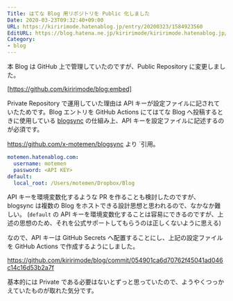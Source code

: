```yaml
---
Title: はてな Blog 用リポジトリを Public 化しました
Date: 2020-03-23T09:32:40+09:00
URL: https://kiririmode.hatenablog.jp/entry/20200323/1584923560
EditURL: https://blog.hatena.ne.jp/kiririmode/kiririmode.hatenablog.jp/atom/entry/26006613539248789
Category:
- blog
---
```

本 Blog は GitHub 上で管理していたのですが、Public Repository に変更しました。

[https://github.com/kiririmode/blog:embed]

Private Repository で運用していた理由は API キーが設定ファイルに記されていたためです。Blog エントリを GitHub Actions にてはてな Blog へ投稿するときに使用している [blogsync](https://github.com/x-motemen/blogsync) の仕組み上、API キーを設定ファイルに記述するのが必須です。

https://github.com/x-motemen/blogsync より `引用。

```yaml
motemen.hatenablog.com:
  username: motemen
  password: <API KEY>
default:
  local_root: /Users/motemen/Dropbox/Blog
```

API キーを環境変数化するような PR を作ることも検討したのですが、blogsync は複数の Blog をホストできる設計思想と思われるので、なかなか難しい。
(`default` の API キーを環境変数化することは容易にできるのですが、上述の思想のため、それを公式サポートしてもらうのは正しくないように思える)

なので、API キーは GitHub Secrets へ配置することにし、上記の設定ファイルを GitHub Actions で作成するようにしました。

https://github.com/kiririmode/blog/commit/054901ca6d70762f45041ad046c14c16d53b2a7f

基本的には Private である必要はないとずっと思っていたので、ようやくつっかえていたものが取れた気分です。
